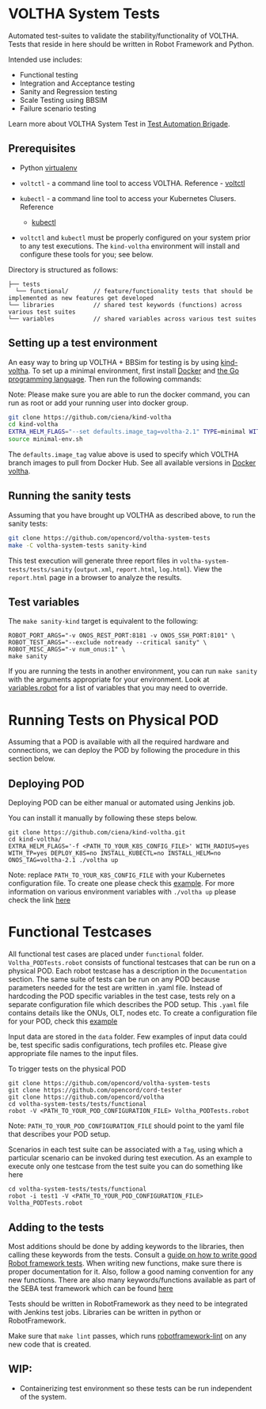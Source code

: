 # VOLTHA System Tests

Automated test-suites to validate the stability/functionality of VOLTHA. Tests
that reside in here should be written in Robot Framework and Python.

Intended use includes:

* Functional testing
* Integration and Acceptance testing
* Sanity and Regression testing
* Scale Testing using BBSIM
* Failure scenario testing

Learn more about VOLTHA System Test in [Test Automation Brigade](https://drive.google.com/drive/u/1/folders/1BzyBoEURG2pVfyYBXnWUI30uy0FfdBHA).

## Prerequisites

* Python [virtualenv](https://virtualenv.pypa.io/en/latest/)

* `voltctl` - a command line tool to access VOLTHA. Reference -
  [voltctl](https://github.com/opencord/voltctl)

* `kubectl` - a command line tool to access your Kubernetes Clusers. Reference
  - [kubectl](https://kubernetes.io/docs/reference/kubectl/kubectl/)

* `voltctl` and `kubectl` must be properly configured on your system
  prior to any test executions.  The `kind-voltha` environment will install
  and configure these tools for you; see below.

Directory is structured as follows:

```
├── tests
  └── functional/       // feature/functionality tests that should be implemented as new features get developed
└── libraries           // shared test keywords (functions) across various test suites
└── variables           // shared variables across various test suites
```

## Setting up a test environment

An easy way to bring up VOLTHA + BBSim for testing is by using
[kind-voltha](https://github.com/ciena/kind-voltha).  To set
up a minimal environment, first install [Docker](https://docs.docker.com/install/)
and [the Go programming language](https://golang.org/doc/install).
Then run the following commands:

Note: Please make sure you are able to run the docker command, you can run as root or add your running user into docker group.

```bash
git clone https://github.com/ciena/kind-voltha
cd kind-voltha
EXTRA_HELM_FLAGS="--set defaults.image_tag=voltha-2.1" TYPE=minimal WITH_RADIUS=y WITH_BBSIM=y INSTALL_ONOS_APPS=y CONFIG_SADIS=y ./voltha up
source minimal-env.sh
```

The `defaults.image_tag` value above is used to specify which VOLTHA
branch images to pull from Docker Hub.
See all available versions in [Docker voltha](https://hub.docker.com/u/voltha/).

## Running the sanity tests

Assuming that you have brought up VOLTHA as described above,
to run the sanity tests:

```bash
git clone https://github.com/opencord/voltha-system-tests
make -C voltha-system-tests sanity-kind
```

This test execution will generate three report files in
`voltha-system-tests/tests/sanity` (`output.xml`,
`report.html`, `log.html`). View the `report.html` page in a browser
to analyze the results.

## Test variables

The `make sanity-kind` target is equivalent to the following:
```
ROBOT_PORT_ARGS="-v ONOS_REST_PORT:8181 -v ONOS_SSH_PORT:8101" \
ROBOT_TEST_ARGS="--exclude notready --critical sanity" \
ROBOT_MISC_ARGS="-v num_onus:1" \
make sanity
```
If you are running the tests in another environment, you can run `make sanity`
with the arguments appropriate for your environment.  Look at
[variables.robot](variables/variables.robot) for a list of variables that
you may need to override.

# Running Tests on Physical POD

Assuming that a POD is available with all the required hardware and connections, we can
deploy the POD by following the procedure in this section below.

## Deploying POD

Deploying POD can be either manual or automated using Jenkins job.

You can install it manually by following these steps below.

```
git clone https://github.com/ciena/kind-voltha.git
cd kind-voltha/
EXTRA_HELM_FLAGS='-f <PATH_TO_YOUR_K8S_CONFIG_FILE>' WITH_RADIUS=yes WITH_TP=yes DEPLOY_K8S=no INSTALL_KUBECTL=no INSTALL_HELM=no ONOS_TAG=voltha-2.1 ./voltha up
```
Note: replace `PATH_TO_YOUR_K8S_CONFIG_FILE` with your Kubernetes configuration file. To create one please check this [example](https://github.com/opencord/pod-configs/blob/master/kubernetes-configs/voltha/flex-ocp-cord.yml).
For more information on various environment variables with `./voltha up` please
check the link [here](https://github.com/ciena/kind-voltha/blob/master/README.md)

# Functional Testcases

All functional test cases are placed under `functional` folder.
`Voltha_PODTests.robot` consists of functional testcases that can be run on a physical POD.
Each robot testcase has a description in the `Documentation` section.
The same suite of tests can be run on any POD because parameters needed
for the test are written in .yaml file. Instead of hardcoding the POD specific
variables in the test case, tests rely on a separate configuration file which
describes the POD setup. This `.yaml` file contains details like the ONUs, OLT, nodes etc.
To create a configuration file for your POD, check this
[example](https://github.com/opencord/pod-configs/blob/master/deployment-configs/flex-ocp-cord.yaml)

Input data are stored in the `data` folder. Few examples of input data could be, test specific sadis configurations,
tech profiles etc. Please give appropriate file names to the input files.

To trigger tests on the physical POD
```
git clone https://github.com/opencord/voltha-system-tests
git clone https://github.com/opencord/cord-tester
git clone https://github.com/opencord/voltha
cd voltha-system-tests/tests/functional
robot -V <PATH_TO_YOUR_POD_CONFIGURATION_FILE> Voltha_PODTests.robot
```
Note: `PATH_TO_YOUR_POD_CONFIGURATION_FILE` should point to the yaml file that describes your POD setup.

Scenarios in each test suite can be associated with a `Tag`, using which a particular scenario can be
invoked during test execution.
As an example to execute only one testcase from the test suite you can do something like here
```
cd voltha-system-tests/tests/functional
robot -i test1 -V <PATH_TO_YOUR_POD_CONFIGURATION_FILE> Voltha_PODTests.robot
```
## Adding to the tests

Most additions should be done by adding keywords to the libraries, then
calling these keywords from the tests.  Consult a
[guide on how to write good Robot framework tests](https://github.com/robotframework/HowToWriteGoodTestCases/blob/master/HowToWriteGoodTestCases.rst).
When writing new functions, make sure there is proper documentation for it.  Also, follow a
good naming convention for any new functions.
There are also many keywords/functions available as part of the SEBA test framework which
can be found [here](https://github.com/opencord/cord-tester/tree/master/src/test/cord-api/Framework)

Tests should be written in RobotFramework as they need to be integrated with Jenkins test jobs.
Libraries can be written in python or RobotFramework.

Make sure that `make lint` passes, which runs
[robotframework-lint](https://github.com/boakley/robotframework-lint) on any
new code that is created.

## WIP:

*  Containerizing test environment so these tests can be run independent of the system.

